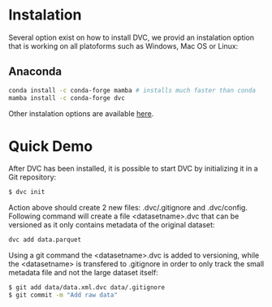 # Instalation 
Several option exist on how to install DVC, we provid an instalation option that is working on all platoforms such as Windows, Mac OS or Linux: 

## Anaconda
```bash
conda install -c conda-forge mamba # installs much faster than conda
mamba install -c conda-forge dvc
```


Other instalation options are available [here](https://github.com/iterative/dvc#installation).

# Quick Demo
After DVC has been installed, it is possible to start DVC by initializing it in a Git repository: 

```bash
$ dvc init
```

Action above should create 2 new files: .dvc/.gitignore and .dvc/config.
Following command will create a file \<datasetname\>.dvc that can be versioned as it only contains metadata of the original dataset:

```bash
dvc add data.parquet
```

Using a git command the \<datasetname\>.dvc is added to versioning, while the \<datasetname\> is transfered to .gitignore in order to only track the small metadata file and not the large dataset itself:

```bash
$ git add data/data.xml.dvc data/.gitignore
$ git commit -m "Add raw data"
```



